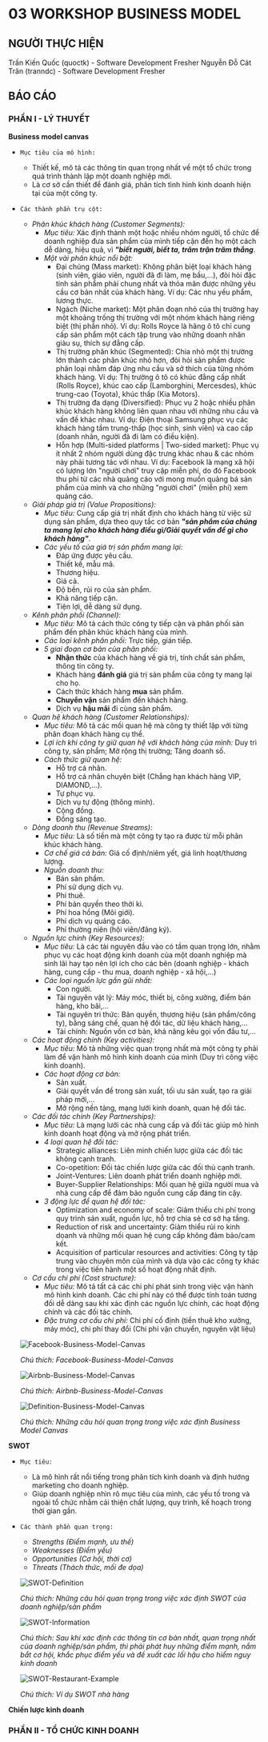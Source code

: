 # 03 WORKSHOP BUSINESS MODEL

## NGƯỜI THỰC HIỆN

Trần Kiến Quốc (quoctk) - Software Development Fresher
Nguyễn Đỗ Cát Trân (tranndc) - Software Development Fresher

## BÁO CÁO

### PHẦN I - LÝ THUYẾT

**Business model canvas**

* `Mục tiêu của mô hình:` 
    * Thiết kế, mô tả các thông tin quan trọng nhất về một tổ chức trong quá trình thành lập một doanh nghiệp mới.
    * Là cơ sở cần thiết để đánh giá, phân tích tình hình kinh doanh hiện tại của một công ty.
* `Các thành phần trụ cột:`
    * *Phân khúc khách hàng (Customer Segments):*
        * *Mục tiêu:* Xác định thành một hoặc nhiều nhóm người, tổ chức để doanh nghiệp đưa sản phẩm của mình tiếp cận đến họ một cách dễ dàng, hiệu quả, vì ***"biết người, biết ta, trăm trận trăm thắng***.
        * *Một vài phân khúc nổi bật:*
            * Đại chúng (Mass market): Không phân biệt loại khách hàng (sinh viên, giáo viên, người đã đi làm, mẹ bầu,...), đòi hỏi đặc tính sản phẩm phải chung nhất và thỏa mãn được những yêu cầu cơ bản nhất của khách hàng. Ví dụ: Các nhu yếu phẩm, lương thực.
            * Ngách (Niche market): Một phân đoạn nhỏ của thị trường hay một khoảng trống thị trường với một nhóm khách hàng riêng biệt (thị phần nhỏ). Ví dụ: Rolls Royce là hãng ô tô chỉ cung cấp sản phẩm một cách tập trung vào những doanh nhân giàu sụ, thích sự đẳng cấp.
            * Thị trường phân khúc (Segmented): Chia nhỏ một thị trường lớn thành các phân khúc nhỏ hơn, đòi hỏi sản phẩm được phân loại nhằm đáp ứng nhu cầu và sở thích của từng nhóm khách hàng. Ví dụ: Thị trường ô tô có khúc đẳng cấp nhất (Rolls Royce), khúc cao cấp (Lamborghini, Mercesdes), khúc trung-cao (Toyota), khúc thấp (Kia Motors).
            * Thị trường đa dạng (Diversified): Phục vụ 2 hoặc nhiều phân khúc khách hàng không liên quan nhau với những nhu cầu và vấn đề khác nhau. Ví dụ: Điện thoại Samsung phục vụ các khách hàng tầm trung-thấp (học sinh, sinh viên) và cao cấp (doanh nhân, người đã đi làm có điều kiện).
            * Hỗn hợp (Multi-sided platforms | Two-sided market): Phục vụ ít nhất 2 nhóm người dùng đặc trưng khác nhau & các nhóm này phải tương tác với nhau. Ví dụ: Facebook là mạng xã hội có lượng lớn "người chơi" truy cập miễn phí, do đó Facebook thu phí từ các nhà quảng cáo với mong muốn quảng bá sản phẩm của mình và cho những "người chơi" (miễn phí) xem quảng cáo.
    * *Giải pháp giá trị (Value Propositions):*
        * *Mục tiêu:* Cung cấp giá trị nhất định cho khách hàng từ việc sử dụng sản phẩm, dựa theo quy tắc cơ bản ***"sản phẩm của chúng ta mang lại cho khách hàng điều gì/Giải quyết vấn đề gì cho khách hàng"***.
        * *Các yếu tố của giá trị sản phẩm mang lại:*
            * Đáp ứng được yêu cầu.
            * Thiết kế, mẫu mã.
            * Thương hiệu.
            * Giá cả.
            * Độ bền, rủi ro của sản phẩm.
            * Khả năng tiếp cận.
            * Tiện lợi, dễ dàng sử dụng.
    * *Kênh phân phối (Channel):*
        * *Mục tiêu:* Mô tả cách thức công ty tiếp cận và phân phối sản phẩm đến phân khúc khách hàng của mình.
        * *Các loại kênh phân phối:* Trực tiếp, gián tiếp.
        * *5 giai đoạn cơ bản của phân phối:* 
            * **Nhận thức** của khách hàng về giá trị, tính chất sản phẩm, thông tin công ty.
            * Khách hàng **đánh giá** giá trị sản phẩm của công ty mang lại cho họ.
            * Cách thức khách hàng **mua** sản phẩm.
            * **Chuyển vận** sản phẩm đến khách hàng.
            * Dịch vụ **hậu mãi** đi cùng sản phẩm.
    * *Quan hệ khách hàng (Customer Relationships):*
        * *Mục tiêu:* Mô tả các mối quan hệ mà công ty thiết lập với từng phân đoạn khách hàng cụ thể.
        * *Lợi ích khi công ty giữ quan hệ với khách hàng của mình:* Duy trì công ty, sản phẩm; Mở rộng thị trường; Tăng doanh số.
        * *Cách thức giữ quan hệ:*
            * Hỗ trợ cá nhân.
            * Hỗ trợ cá nhân chuyên biệt (Chẳng hạn khách hàng VIP, DIAMOND,...).
            * Tự phục vụ.
            * Dịch vụ tự động (thông minh).
            * Cộng đồng.
            * Đồng sáng tạo.
    * *Dòng doanh thu (Revenue Streams):*
        * *Mục tiêu:* Là số tiền mà một công ty tạo ra được từ mỗi phân khúc khách hàng.
        * *Cơ chế giá cả bán:* Giá cố định/niêm yết, giá linh hoạt/thương lượng.
        * *Nguồn doanh thu:*
            * Bán sản phẩm.
            * Phí sử dụng dịch vụ.
            * Phí thuê.
            * Phí bản quyền theo thời kì.
            * Phí hoa hồng (Môi giới).
            * Phí dịch vụ quảng cáo.
            * Phí thường niên (hội viên/đăng ký).
    * *Nguồn lực chính (Key Resources):*
        * *Mục tiêu:* Là các tài nguyên đầu vào có tầm quan trọng lớn, nhằm phục vụ các hoạt động kinh doanh của một doanh nghiệp mà sinh lãi hay tạo nên lợi ích cho các bên (doanh nghiệp - khách hàng, cung cấp - thu mua, doanh nghiệp - xã hội,...)
        * *Các loại nguồn lực gần gũi nhất:*
            * Con người.
            * Tài nguyên vật lý: Máy móc, thiết bị, công xưởng, điểm bán hàng, kho bãi,...
            * Tài nguyên tri thức: Bản quyền, thương hiệu (sản phẩm/công ty), bằng sáng chế, quan hệ đối tác, dữ liệu khách hàng,...
            * Tài chính: Nguồn vốn cơ bản, khả năng kêu gọi vốn đầu tư,...
    * *Các hoạt động chính (Key activities):*
        * *Mục tiêu:* Mô tả những việc quan trọng nhất mà một công ty phải làm để vận hành mô hình kinh doanh của mình (Duy trì công việc kinh doanh).
        * *Các hoạt động cơ bản:*
            * Sản xuất.
            * Giải quyết vấn đề trong sản xuất, tối ưu sản xuất, tạo ra giải pháp mới,...
            * Mở rộng nền tảng, mạng lưới kinh doanh, quan hệ đối tác.
    * *Các đối tác chính (Key Partnerships):*
        * *Mục tiêu:* Là mạng lưới các nhà cung cấp và đối tác giúp mô hình kinh doanh hoạt động và mở rộng phát triển.
        * *4 loại quan hệ đối tác:*
            * Strategic alliances: Liên minh chiến lược giữa các đối tác không cạnh tranh.
            * Co-opetition: Đối tác chiến lược giữa các đối thủ cạnh tranh.
            * Joint-Ventures: Liên doanh phát triển doanh nghiệp mới.
            * Buyer-Supplier Relationships: Mối quan hệ giữa người mua và nhà cung cấp để đảm bảo nguồn cung cấp đáng tin cậy.
        * *3 động lực để quan hệ đối tác:*
            * Optimization and economy of scale: Giảm thiểu chi phí trong quy trình sản xuất, nguồn lực, hỗ trợ chia sẻ cơ sở hạ tầng.
            * Reduction of risk and uncertainty: Giảm thiểu rủi ro kinh doanh và những mối quan hệ cung cấp không đảm bảo/cam kết.
            * Acquisition of particular resources and activities: Công ty tập trung vào chuyên môn của mình và dựa vào các công ty khác trong việc tiến hành một số hoạt động nhất định.
    * *Cơ cấu chi phí (Cost structure):*
        * *Mục tiêu:* Mô tả tất cả các chi phí phát sinh trong việc vận hành mô hình kinh doanh. Các chi phí này có thể được tính toán tương đối dễ dàng sau khi xác định các nguồn lực chính, các hoạt động chính và các đối tác chính.
        * *Đặc trưng cơ cấu chi phí:* Chi phí cố định (tiền thuê kho xưởng, máy móc), chi phí thay đổi (Chi phí vận chuyển, nguyên vật liệu)

    ![Facebook-Business-Model-Canvas](./images/Facebook-Business-Model-Canvas.png)

    *Chú thích: Facebook-Business-Model-Canvas*

    ![Airbnb-Business-Model-Canvas](./images/Airbnb-Business-Model-Canvas.png)

    *Chú thích: Airbnb-Business-Model-Canvas*

    ![Definition-Business-Model-Canvas](./images/Definition-Business-Model-Canvas.jpg)

    *Chú thích: Những câu hỏi quan trọng trong việc xác định Business Model Canvas*

**SWOT**

* `Mục tiêu:` 
    * Là mô hình rất nổi tiếng trong phân tích kinh doanh và định hướng marketing cho doanh nghiệp. 
    * Giúp doanh nghiệp nhìn rõ mục tiêu của mình, các yếu tố trong và ngoài tổ chức nhằm cải thiện chất lượng, quy trình, kế hoạch trong thời gian gần.
* `Các thành phần quan trọng:`
    * *Strengths (Điểm mạnh, ưu thế)*
    * *Weaknesses (Điểm yếu)*
    * *Opportunities (Cơ hội, thời cơ)*
    * *Threats (Thách thức, mối đe dọa)*

    ![SWOT-Definition](./images/SWOT-Definition.jpg)

    *Chú thích: Những câu hỏi quan trọng trong việc xác định SWOT của doanh nghiệp/sản phẩm*

    ![SWOT-Information](./images/SWOT-Information.jpg)

    *Chú thích: Sau khi xác định các thông tin cơ bản nhất, quan trọng nhất của doanh nghiệp/sản phẩm, thì phải phát huy những điểm mạnh, nắm bắt cơ hội, khắc phục điểm yếu và đề xuất các lối hậu cho hiểm nguy kinh doanh*

    ![SWOT-Restaurant-Example](./images/SWOT-Restaurant-Example.png)

    *Chú thích: Ví dụ SWOT nhà hàng*

**Chiến lược kinh doanh**
    


### PHẦN II - TỔ CHỨC KINH DOANH

